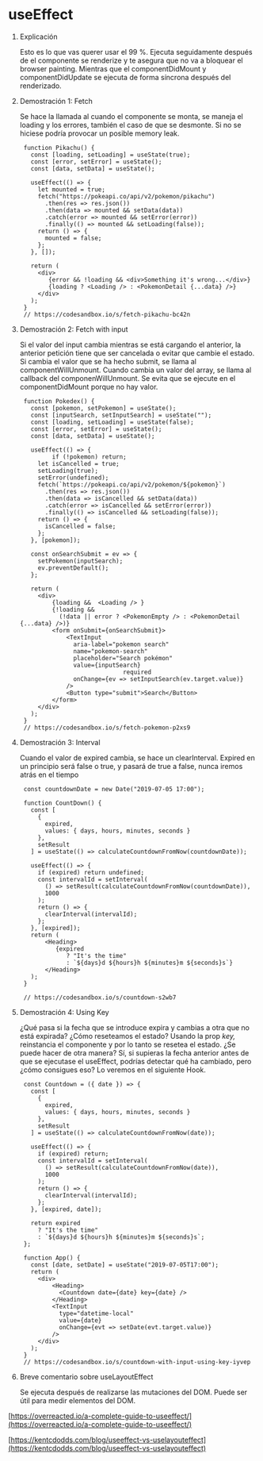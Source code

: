 # useEffect

1. Explicación

    Esto es lo que vas querer usar el 99 %. Ejecuta seguidamente después de el componente se renderize y te asegura que no va a bloquear el browser painting. Mientras que el componentDidMount y componentDidUpdate se ejecuta de forma síncrona después del renderizado.

2. Demostración 1: Fetch

    Se hace la llamada al cuando el componente se monta, se maneja el loading y los errores, también el caso de que se desmonte. Si no se hiciese podría provocar un posible memory leak.

        function Pikachu() {
          const [loading, setLoading] = useState(true);
          const [error, setError] = useState();
          const [data, setData] = useState();
        
          useEffect(() => {
            let mounted = true;
            fetch("https://pokeapi.co/api/v2/pokemon/pikachu")
              .then(res => res.json())
              .then(data => mounted && setData(data))
              .catch(error => mounted && setError(error))
              .finally(() => mounted && setLoading(false));
            return () => {
              mounted = false;
            };
          }, []);
        
          return (
            <div>
               {error && !loading && <div>Something it's wrong...</div>}
               {loading ? <Loading /> : <PokemonDetail {...data} />}
            </div>
          );
        }
        // https://codesandbox.io/s/fetch-pikachu-bc42n

3. Demostración 2: Fetch with input

    Si el valor del input cambia mientras se está cargando el anterior, la anterior petición tiene que ser cancelada o evitar que cambie el estado. Si cambia el valor que se ha hecho submit, se llama al componentWillUnmount. Cuando cambia un valor del array, se llama al callback del componenWillUnmount.  Se evita que se ejecute en el componentDidMount porque no hay valor.

        function Pokedex() {
          const [pokemon, setPokemon] = useState();
          const [inputSearch, setInputSearch] = useState("");
          const [loading, setLoading] = useState(false);
          const [error, setError] = useState();
          const [data, setData] = useState();
        
          useEffect(() => {
        		if (!pokemon) return;
            let isCancelled = true;
            setLoading(true);
            setError(undefined);
            fetch(`https://pokeapi.co/api/v2/pokemon/${pokemon}`)
              .then(res => res.json())
              .then(data => isCancelled && setData(data))
              .catch(error => isCancelled && setError(error))
              .finally(() => isCancelled && setLoading(false));
            return () => {
              isCancelled = false;
            };
          }, [pokemon]);
        
          const onSearchSubmit = ev => {
            setPokemon(inputSearch);
            ev.preventDefault();
          };
        
          return (
            <div>
                {loading &&  <Loading /> }
                {!loading &&
                  (!data || error ? <PokemonEmpty /> : <PokemonDetail {...data} />)}
                <form onSubmit={onSearchSubmit}>
                    <TextInput
                      aria-label="pokemon search"
                      name="pokemon-search"
                      placeholder="Search pokémon"
                      value={inputSearch}
        							required
                      onChange={ev => setInputSearch(ev.target.value)}
                    />
                    <Button type="submit">Search</Button>
                </form>
            </div>
          );
        }
        // https://codesandbox.io/s/fetch-pokemon-p2xs9

4. Demostración 3: Interval

    Cuando el valor de expired cambia, se hace un clearInterval. Expired en un principio será false o true, y pasará de true a false, nunca iremos atrás en el tiempo

        const countdownDate = new Date("2019-07-05 17:00");
        
        function CountDown() {
          const [
            {
              expired,
              values: { days, hours, minutes, seconds }
            },
            setResult
          ] = useState(() => calculateCountdownFromNow(countdownDate));
        
          useEffect(() => {
            if (expired) return undefined;
            const intervalId = setInterval(
              () => setResult(calculateCountdownFromNow(countdownDate)),
              1000
            );
            return () => {
              clearInterval(intervalId);
            };
          }, [expired]);
          return (
              <Heading>
                 {expired
                    ? "It's the time"
                    : `${days}d ${hours}h ${minutes}m ${seconds}s`}
              </Heading>
          );
        }
        
        // https://codesandbox.io/s/countdown-s2wb7

5. Demostración 4: Using Key

    ¿Qué pasa si la fecha que se introduce expira y cambias a otra que no está expirada? ¿Cómo reseteamos el estado? Usando la prop *key,* reinstancia el componente y por lo tanto se resetea el estado. ¿Se puede hacer de otra manera? Sí, si supieras la fecha anterior antes de que se ejecutase el useEffect, podrías detectar qué ha cambiado, pero ¿cómo consigues eso? Lo veremos en el siguiente Hook. 

        const Countdown = ({ date }) => {
          const [
            {
              expired,
              values: { days, hours, minutes, seconds }
            },
            setResult
          ] = useState(() => calculateCountdownFromNow(date));
        
          useEffect(() => {
            if (expired) return;
            const intervalId = setInterval(
              () => setResult(calculateCountdownFromNow(date)),
              1000
            );
            return () => {
              clearInterval(intervalId);
            };
          }, [expired, date]);
        
          return expired
            ? "It's the time"
            : `${days}d ${hours}h ${minutes}m ${seconds}s`;
        };
        
        function App() {
          const [date, setDate] = useState("2019-07-05T17:00");
          return (
            <div>
                <Heading>
                  <Countdown date={date} key={date} />
                </Heading>
                <TextInput
                  type="datetime-local"
                  value={date}
                  onChange={evt => setDate(evt.target.value)}
                />
            </div>
          );
        }
        // https://codesandbox.io/s/countdown-with-input-using-key-iyvep

6. Breve comentario sobre useLayoutEffect

    Se ejecuta después de realizarse las mutaciones del DOM. Puede ser útil para medir elementos del DOM.

[https://overreacted.io/a-complete-guide-to-useeffect/](https://overreacted.io/a-complete-guide-to-useeffect/)

[https://kentcdodds.com/blog/useeffect-vs-uselayouteffect](https://kentcdodds.com/blog/useeffect-vs-uselayouteffect)